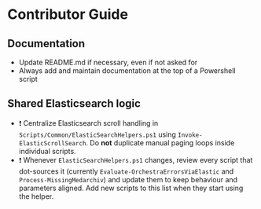 # Contributor Guide

## Documentation
- Update README.md if necessary, even if not asked for
- Always add and maintain documentation at the top of a Powershell script

## Shared Elasticsearch logic
- ❗ Centralize Elasticsearch scroll handling in `Scripts/Common/ElasticSearchHelpers.ps1` using `Invoke-ElasticScrollSearch`. Do **not** duplicate manual paging loops inside individual scripts.
- ❗ Whenever `ElasticSearchHelpers.ps1` changes, review every script that dot-sources it (currently `Evaluate-OrchestraErrorsViaElastic` and `Process-MissingMedarchiv`) and update them to keep behaviour and parameters aligned. Add new scripts to this list when they start using the helper.
